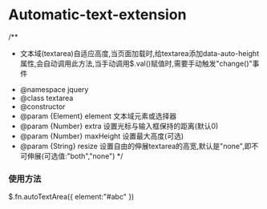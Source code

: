 # Automatic-text-extension
  /**
   * <p>文本域(textarea)自适应高度,当页面加载时,给textarea添加data-auto-height属性,会自动调用此方法,当手动调用$.val()赋值时,需要手动触发"change()"事件</p>
   * @namespace jquery
   * @class textarea
   * @constructor 
   * @param    {Element}  element       文本域元素或选择器
   * @param    {Number}   extra         设置光标与输入框保持的距离(默认0)
   * @param    {Number}   maxHeight     设置最大高度(可选)
   * @param    {String}   resize        设置自由的伸展textarea的高宽,默认是"none",即不可伸展(可选值:"both","none")
   */
### 使用方法
  $.fn.autoTextArea({
            element:"#abc"
  })
